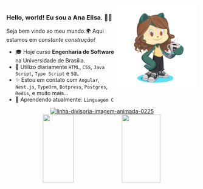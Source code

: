 <img align="right" src="https://github.com/anaelisaramos/anaelisaramos/blob/main/octocat-1692846386044.png" width=220px/>

### Hello, world! Eu sou a Ana Elisa. 👩‍💻
Seja bem vindo ao meu mundo.🌍 Aqui estamos em _constante construção!_ 

<!--
**anaelisaramos/anaelisaramos** is a ✨ _special_ ✨ repository because its `README.md` (this file) appears on your GitHub profile.

Here are some ideas to get you started:

- 🔭 I’m currently working on ...
- 🌱 I’m currently learning ...
- 👯 I’m looking to collaborate on ...
- 🤔 I’m looking for help with ...
- 💬 Ask me about ...
- 📫 How to reach me: ...
- 😄 Pronouns: ...
- ⚡ Fun fact: ...
-->

- 🎓 Hoje curso **Engenharia de Software** na Universidade de Brasília.
- 🌱 Utilizo diariamente `HTML`,  `CSS`, `Java Script`, `Type Script` e `SQL`         
- ✨ Estou em contato com `Angular`, `Nest.js`, `TypeOrm`, `Botpress`, `Postgres`, `Redis`, e muito mais...
- 📖 Aprendendo atualmente: `Linguagem C`

<div align="center">
<a href="https://www.imagensanimadas.com/cat-linhas-divisorias-134.htm"><img src="https://www.imagensanimadas.com/data/media/134/linha-divisoria-imagem-animada-0225.gif" border="0" alt="linha-divisoria-imagem-animada-0225" /></a>
</div>

<div width="100%" align="center">
<img width="40%" loading="lazy" height="180em" src="https://github-readme-stats.vercel.app/api/top-langs/?username=anaelisaramos&layout=compact&langs_count=7&theme=dracula"/>
<img width="45%" loading="lazy" height="180em" src="https://github-readme-stats.vercel.app/api?username=anaelisaramos&show_icons=true&theme=dracula&include_all_commits=true&count_private=true"/>
</div>
    




